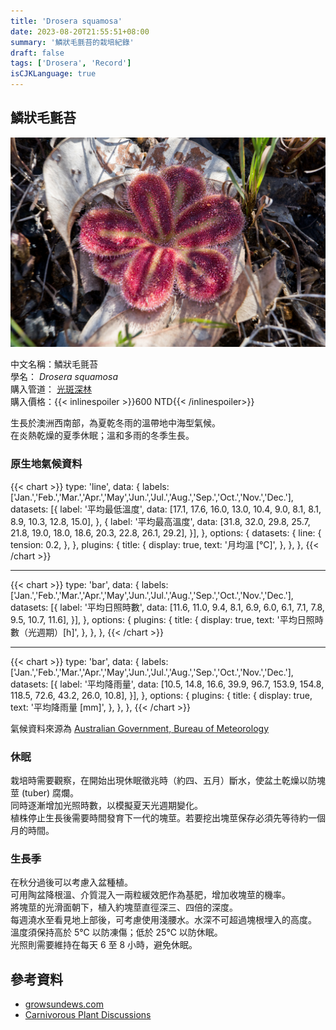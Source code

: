 ```yaml
---
title: 'Drosera squamosa'
date: 2023-08-20T21:55:51+08:00
summary: '鱗狀毛氈苔的栽培紀錄'
draft: false
tags: ['Drosera', 'Record']
isCJKLanguage: true
---
```


## 鱗狀毛氈苔

![featured](./featured.jpg "圖片來自於 [Fierce Flora](https://www.fierceflora.com/drosera-squamosa/)。植株還沒入手，先拿來佔位。")

中文名稱：鱗狀毛氈苔  
學名： *Drosera squamosa*  
購入管道： [光斑深林](https://www.facebook.com/HearsayCarnivorousPlant)  
購入價格：{{< inlinespoiler >}}600 NTD{{< /inlinespoiler>}}

生長於澳洲西南部，為夏乾冬雨的溫帶地中海型氣候。  
在炎熱乾燥的夏季休眠；溫和多雨的冬季生長。

### 原生地氣候資料

{{< chart >}}
  type: 'line',
  data: {
    labels: ['Jan.','Feb.','Mar.','Apr.','May','Jun.','Jul.','Aug.','Sep.','Oct.','Nov.','Dec.'],
    datasets: [{
      label: '平均最低溫度',
      data: [17.1, 17.6, 16.0, 13.0, 10.4, 9.0, 8.1, 8.1, 8.9, 10.3, 12.8, 15.0],
    },
    {
      label: '平均最高溫度',
      data: [31.8, 32.0, 29.8, 25.7, 21.8, 19.0, 18.0, 18.6, 20.3, 22.8, 26.1, 29.2],
    }],
  },
  options: {
    datasets: {
      line: {
        tension: 0.2,
      },
    },
    plugins: {
      title: {
        display: true,
        text: '月均溫 [℃]',
      },
    },
  },
{{< /chart >}}

---

{{< chart >}}
  type: 'bar',
  data: {
    labels: ['Jan.','Feb.','Mar.','Apr.','May','Jun.','Jul.','Aug.','Sep.','Oct.','Nov.','Dec.'],
    datasets: [{
      label: '平均日照時數',
      data: [11.6, 11.0, 9.4, 8.1, 6.9, 6.0, 6.1, 7.1, 7.8, 9.5, 10.7, 11.6],
    }],
  },
  options: {
    plugins: {
      title: {
        display: true,
        text: '平均日照時數（光週期）[h]',
      },
    },
  },
{{< /chart >}}

---

{{< chart >}}
  type: 'bar',
  data: {
    labels: ['Jan.','Feb.','Mar.','Apr.','May','Jun.','Jul.','Aug.','Sep.','Oct.','Nov.','Dec.'],
    datasets: [{
      label: '平均降雨量',
      data: [10.5, 14.8, 16.6, 39.9, 96.7, 153.9, 154.8, 118.5, 72.6, 43.2, 26.0, 10.8],
    }],
  },
  options: {
    plugins: {
      title: {
        display: true,
        text: '平均降雨量 [mm]',
      },
    },
  },
{{< /chart >}}

氣候資料來源為 [Australian Government, Bureau of Meteorology](http://www.bom.gov.au/climate/averages/tables/cw_009021.shtml)

### 休眠

栽培時需要觀察，在開始出現休眠徵兆時（約四、五月）斷水，使盆土乾燥以防塊莖 (tuber) 腐爛。  
同時逐漸增加光照時數，以模擬夏天光週期變化。  
植株停止生長後需要時間發育下一代的塊莖。若要挖出塊莖保存必須先等待約一個月的時間。

### 生長季

在秋分過後可以考慮入盆種植。  
可用陶盆降根溫、介質混入一兩粒緩效肥作為基肥，增加收塊莖的機率。  
將塊莖的光滑面朝下，植入約塊莖直徑深三、四倍的深度。  
每週澆水至看見地上部後，可考慮使用淺腰水。水深不可超過塊根埋入的高度。  
溫度須保持高於 5℃ 以防凍傷；低於 25℃ 以防休眠。  
光照則需要維持在每天 6 至 8 小時，避免休眠。

## 參考資料

- [growsundews.com](http://www.growsundews.com/Tuberous_drosera/Tuberous_drosera_growing_conditions.html)
- [Carnivorous Plant Discussions](https://terraforums.com/forums/threads/tuberous-drosera.137939/)
